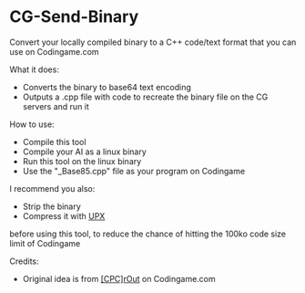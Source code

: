 # CG-Send-Binary
Convert your locally compiled binary to a C++ code/text format that you can use on Codingame.com

What it does:
* Converts the binary to base64 text encoding
* Outputs a .cpp file with code to recreate the binary file on the CG servers and run it

How to use:
* Compile this tool 
* Compile your AI as a linux binary
* Run this tool on the linux binary
* Use the "_Base85.cpp" file as your program on Codingame

I recommend you also:
* Strip the binary
* Compress it with [UPX](https://upx.github.io/)

before using this tool, to reduce the chance of hitting the 100ko code size limit of Codingame

Credits:
* Original idea is from [[CPC]rOut](https://www.codingame.com/forum/t/neural-network-ressources/1667/17) on Codingame.com
